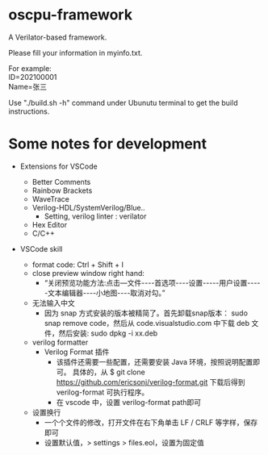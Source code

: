 # oscpu-framework
A Verilator-based framework.

Please fill your information in myinfo.txt.

For example:  
ID=202100001  
Name=张三  

Use "./build.sh -h" command under Ubunutu terminal to get the build instructions.

# Some notes for development
* Extensions for VSCode
  - Better Comments
  - Rainbow Brackets
  - WaveTrace
  - Verilog-HDL/SystemVerilog/Blue..
    + Setting, verilog linter : verilator
  - Hex Editor
  - C/C++

* VSCode skill
  - format code: Ctrl + Shift + I
  - close preview window right hand: 
    - “关闭预览功能方法:点击—文件----首选项----设置-----用户设置-----文本编辑器----小地图----取消对勾。”
  - 无法输入中文
    - 因为 snap 方式安装的版本被精简了。首先卸载snap版本： sudo snap remove code，然后从 code.visualstudio.com 中下载 deb 文件，然后安装: sudo dpkg -i xx.deb
  - verilog formatter
    - Verilog Format 插件
      * 该插件还需要一些配置，还需要安装 Java 环境，按照说明配置即可。
        具体的，从 $ git clone https://github.com/ericsonj/verilog-format.git 下载后得到 verilog-format 可执行程序。
      * 在 vscode 中，设置 verilog-format path即可
  - 设置换行
    - 一个个文件的修改，打开文件在右下角单击 LF / CRLF 等字样，保存即可
    - 设置默认值，> settings > files.eol，设置为固定值